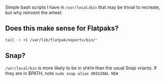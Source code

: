 <!-- @format -->

Simple bash scripts I have in `/usr/local/bin` that may be trivial to
recreate, but why reinvent the wheel.

## Does this make sense for Flatpaks?

```bash
tail -n +1 /var/lib/flatpak/exports/bin/*
```

## Snap?

`/usr/local/bin` is more likely to be in `$PATH` than the usual Snap vriants.
If they are in $PATH, note `sudo snap alias ORIGINAL NEW`
